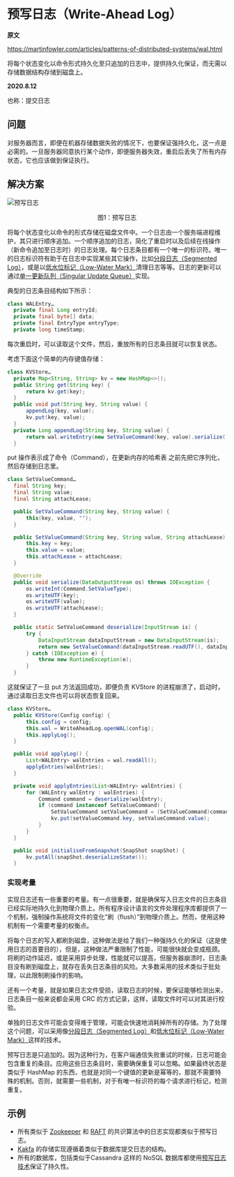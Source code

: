 # 预写日志（Write-Ahead Log）

**原文**

https://martinfowler.com/articles/patterns-of-distributed-systems/wal.html

将每个状态变化以命令形式持久化至只追加的日志中，提供持久化保证，而无需以存储数据结构存储到磁盘上。

**2020.8.12**

也称：提交日志

## 问题

对服务器而言，即便在机器存储数据失败的情况下，也要保证强持久化，这一点是必需的。一旦服务器同意执行某个动作，即便服务器失效，重启后丢失了所有内存状态，它也应该做到保证执行。

## 解决方案

![预写日志](../image/wal.png)
<center>图1：预写日志</center>

将每个状态变化以命令的形式存储在磁盘文件中。一个日志由一个服务端进程维护，其只进行顺序追加。一个顺序追加的日志，简化了重启时以及后续在线操作（新命令追加至日志时）的日志处理。每个日志条目都有一个唯一的标识符。唯一的日志标识符有助于在日志中实现某些其它操作，比如[分段日志（Segmented Log）](segmented-log.md)，或是以[低水位标记（Low-Water Mark）](low-water-mark.md)清理日志等等。日志的更新可以通过[单一更新队列（Singular Update Queue）](singular-update-queue.md)实现。

典型的日志条目结构如下所示：

```java
class WALEntry…
  private final Long entryId;
  private final byte[] data;
  private final EntryType entryType;
  private long timeStamp;
```

每次重启时，可以读取这个文件，然后，重放所有的日志条目就可以恢复状态。

考虑下面这个简单的内存键值存储：

```java
class KVStore…
  private Map<String, String> kv = new HashMap<>();
  public String get(String key) {
      return kv.get(key);
  }
  public void put(String key, String value) {
      appendLog(key, value);
      kv.put(key, value);
  }
  private Long appendLog(String key, String value) {
      return wal.writeEntry(new SetValueCommand(key, value).serialize());
  }
```

put 操作表示成了命令（Command），在更新内存的哈希表 之前先把它序列化，然后存储到日志里。

```java
class SetValueCommand…
  final String key;
  final String value;
  final String attachLease;

  public SetValueCommand(String key, String value) {
      this(key, value, "");
  }

  public SetValueCommand(String key, String value, String attachLease) {
      this.key = key;
      this.value = value;
      this.attachLease = attachLease;
  }

  @Override
  public void serialize(DataOutputStream os) throws IOException {
      os.writeInt(Command.SetValueType);
      os.writeUTF(key);
      os.writeUTF(value);
      os.writeUTF(attachLease);
  }

  public static SetValueCommand deserialize(InputStream is) {
      try {
          DataInputStream dataInputStream = new DataInputStream(is);
          return new SetValueCommand(dataInputStream.readUTF(), dataInputStream.readUTF(), dataInputStream.readUTF());
      } catch (IOException e) {
          throw new RuntimeException(e);
      }
  }
```

这就保证了一旦 put 方法返回成功，即便负责 KVStore 的进程崩溃了，启动时，通过读取日志文件也可以将状态恢复回来。

```java
class KVStore…
  public KVStore(Config config) {
      this.config = config;
      this.wal = WriteAheadLog.openWAL(config);
      this.applyLog();
  }

  public void applyLog() {
      List<WALEntry> walEntries = wal.readAll();
      applyEntries(walEntries);
  }

  private void applyEntries(List<WALEntry> walEntries) {
      for (WALEntry walEntry : walEntries) {
          Command command = deserialize(walEntry);
          if (command instanceof SetValueCommand) {
              SetValueCommand setValueCommand = (SetValueCommand)command;
              kv.put(setValueCommand.key, setValueCommand.value);
          }
      }
  }

  public void initialiseFromSnapshot(SnapShot snapShot) {
      kv.putAll(snapShot.deserializeState());
  }
```

### 实现考量

实现日志还有一些重要的考量。有一点很重要，就是确保写入日志文件的日志条目已经实际地持久化到物理介质上。所有程序设计语言的文件处理程序库都提供了一个机制，强制操作系统将文件的变化“刷（flush）”到物理介质上。然而，使用这种机制有一个需要考量的权衡点。

将每个日志的写入都刷到磁盘，这种做法是给了我们一种强持久化的保证（这是使用日志的首要目的），但是，这种做法严重限制了性能，可能很快就会变成瓶颈。将刷的动作延迟，或是采用异步处理，性能就可以提高，但服务器崩溃时，日志条目没有刷到磁盘上，就存在丢失日志条目的风险。大多数采用的技术类似于批处理，以此限制刷操作的影响。

还有一个考量，就是如果日志文件受损，读取日志的时候，要保证能够检测出来，日志条目一般来说都会采用 CRC 的方式记录，这样，读取文件时可以对其进行校验。

单独的日志文件可能会变得难于管理，可能会快速地消耗掉所有的存储。为了处理这个问题，可以采用像[分段日志（Segmented Log）](segmented-log.md)和[低水位标记（Low-Water Mark）](low-water-mark.md)这样的技术。

预写日志是只追加的。因为这种行为，在客户端通信失败重试的时候，日志可能会包含重复的条目。应用这些日志条目时，需要确保重复可以忽略。如果最终状态是类似于 HashMap 的东西，也就是对同一个键值的更新是幂等的，那就不需要特殊的机制。否则，就需要一些机制，对于有唯一标识符的每个请求进行标记，检测重复。

## 示例

* 所有类似于 [Zookeeper](https://github.com/apache/zookeeper/blob/master/zookeeper-server/src/main/java/org/apache/zookeeper/server/persistence/FileTxnLog.java) 和 [RAFT](https://github.com/etcd-io/etcd/blob/master/server/wal/wal.go) 的共识算法中的日志实现都类似于预写日志。
* [Kakfa](https://github.com/axbaretto/kafka/blob/master/core/src/main/scala/kafka/log/Log.scala) 的存储实现遵循着类似于数据库提交日志的结构。
* 所有的数据库，包括类似于Cassandra 这样的 NoSQL 数据库都使用[预写日志技术](https://github.com/apache/cassandra/blob/trunk/src/java/org/apache/cassandra/db/commitlog/CommitLog.java)保证了持久性。
